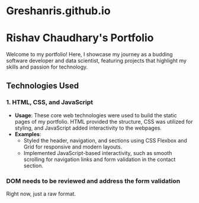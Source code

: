 # Greshanris.github.io

# Rishav Chaudhary's Portfolio

Welcome to my portfolio! Here, I showcase my journey as a budding software developer and data scientist, featuring projects that highlight my skills and passion for technology.

## Technologies Used

### 1. **HTML, CSS, and JavaScript**
   - **Usage**: These core web technologies were used to build the static pages of my portfolio. HTML provided the structure, CSS was utilized for styling, and JavaScript added interactivity to the webpages.
   - **Examples**:
     - Styled the header, navigation, and sections using CSS Flexbox and Grid for responsive and modern layouts.
     - Implemented JavaScript-based interactivity, such as smooth scrolling for navigation links and form validation in the contact section.

### DOM needs to be reviewed and address the form validation
Right now, just a raw format.